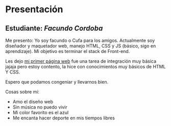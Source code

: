# Presentación

## Estudiante: _Facundo Cordoba_

Me presento: Yo soy facundo o Cufa para los amigos. Actualmente soy diseñador y maquetador web, manejo HTML, CSS y JS (básico, sigo en aprendizaje). Mi objetivo es terminar el stack de Front-end. 

Les dejo [mi primer página web](cufacoffe.ml) fue una tarea de integración muy básica jajaja pero estoy contento, la hice con conocimientos muy básicos de HTML Y CSS. 

Espero que podamos congeniar y llevarnos bien.

Cosas sobre mí:
 - Amo el diseño web
 - Sin música no puedo vivir
 - Mi color favorito es el azul
 - Me encanta hacer deporte en mis tiempos libres 


